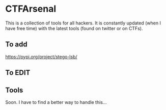 # CTFArsenal
This is a collection of tools for all hackers. It is constantly updated (when I have free time) with the latest tools (found on twitter or on CTFs).  

## To add
https://pypi.org/project/stego-lsb/  

## To EDIT

## Tools

Soon. I have to find a better way to handle this...

